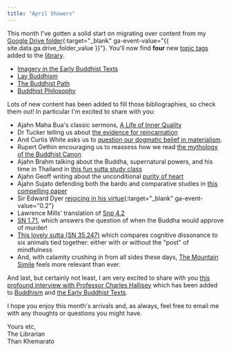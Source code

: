 ```yaml
---
title: "April Showers"
---
```


This month I've gotten a solid start on migrating over content from my [Google Drive folder](https://drive.google.com/drive/folders/1RJi6bEXa25zizGdsm5evCycYuY6a2D8r){:target="_blank" ga-event-value="{{ site.data.ga.drive_folder_value }}"}. You'll now find **four** new [topic tags](/tags/) added to the [library](/library).

- [Imagery in the Early Buddhist Texts](/tags/imagery)
- [Lay Buddhism](/tags/lay)
- [The Buddhist Path](/tags/path)
- [Buddhist Philosophy](/tags/philosophy)

Lots of new content has been added to fill those bibliographies, so check them out! In particular I'm excited to share with you:

- Ajahn Maha Bua's classic sermons, [A Life of Inner Quality](/content/booklets/life-of-inner-quality_mahabua)
- Dr Tucker telling us about [the evidence for reincarnation](/content/essays/interview-with-dr-tucker)
- And Curtis White asks us to [question our dogmatic belief in materialism](/content/articles/science-delusion_white-curtis).
- Rupert Gethin encouraging us to reassess how we read [the mythology of the Buddhist Canon](/content/articles/cosmology-and-meditation_gethin)
- Ajahn Brahm talking about the Buddha, supernatural powers, and his time in Thailand in [this fun sutta study class](/content/av/mn12-explanation_brahm)
- Ajahn Geoff writing about the unconditional [purity of heart](/content/essays/purity-of-heart_geoff)
- Ajahn Sujato defending both the bardo and comparative studies in [this compelling paper](/content/essays/rebirth-and-the-inbetween_sujato)
- Sir Edward Dyer [rejoicing in his virtue](https://www.bartleby.com/40/51.html){:target="_blank" ga-event-value="0.2"}
- Lawrence Mills' translation of [Snp 4.2](/content/canon/snp4.2)
- [SN 1.71](/content/canon/sn1.71), which answers the question of when the Buddha would approve of murder!
- [This lovely sutta (SN 35.247)](/content/canon/sn35.247) which compares cognitive dissonance to six animals tied together: either with or without the "post" of mindfulness
- And, with calamity crushing in from all sides these days, [The Mountain Simile](/content/canon/sn3.25) feels more relevant than ever.

And last, but certainly not least, I am very excited to share with you [this profound interview with Professor Charles Hallisey](/content/av/studying-buddhist-scripture_hallisey-charles) which has been added to [Buddhism](/tags/buddhism) and [the Early Buddhist Texts](/tags/ebts).

I hope you enjoy this month's arrivals and, as always, feel free to email me with any thoughts or questions you might have.

Yours etc,  
The Librarian  
Than Khemarato
